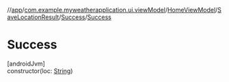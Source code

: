 //[app](../../../../../index.md)/[com.example.myweatherapplication.ui.viewModel](../../../index.md)/[HomeViewModel](../../index.md)/[SaveLocationResult](../index.md)/[Success](index.md)/[Success](-success.md)

# Success

[androidJvm]\
constructor(loc: [String](https://kotlinlang.org/api/latest/jvm/stdlib/kotlin/-string/index.html))
